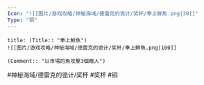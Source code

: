 ```yaml
---
Icon: "![[图片/游戏攻略/神秘海域/德雷克的诡计/奖杯/奉上鮮魚.png|30]]"
Type: "铜"
---
```

```ad-common-bronze-trophy
title: (Title:: "奉上鮮魚")
![[图片/游戏攻略/神秘海域/德雷克的诡计/奖杯/奉上鮮魚.png|100]]

(Comment:: "以市場的魚攻擊3個敵人")
```

#神秘海域/德雷克的诡计/奖杯 #奖杯 #铜
